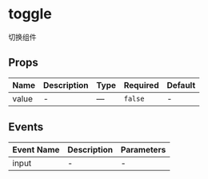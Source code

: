 # toggle

切换组件

## Props

<!-- @vuese:toggle:props:start -->
|Name|Description|Type|Required|Default|
|---|---|---|---|---|
|value|-|—|`false`|-|

<!-- @vuese:toggle:props:end -->


## Events

<!-- @vuese:toggle:events:start -->
|Event Name|Description|Parameters|
|---|---|---|
|input|-|-|

<!-- @vuese:toggle:events:end -->



